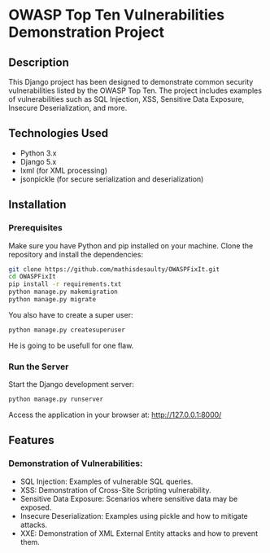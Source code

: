 # OWASP Top Ten Vulnerabilities Demonstration Project

## Description

This Django project has been designed to demonstrate common security vulnerabilities listed by the OWASP Top Ten. The project includes examples of vulnerabilities such as SQL Injection, XSS, Sensitive Data Exposure, Insecure Deserialization, and more.

## Technologies Used

- Python 3.x
- Django 5.x
- lxml (for XML processing)
- jsonpickle (for secure serialization and deserialization)

## Installation

### Prerequisites

Make sure you have Python and pip installed on your machine. Clone the repository and install the dependencies:

```bash
git clone https://github.com/mathisdesaulty/OWASPFixIt.git
cd OWASPFixIt
pip install -r requirements.txt
python manage.py makemigration
python manage.py migrate
```

You also have to create a super user:
```bash
python manage.py createsuperuser
```
He is going to be usefull for one flaw.


### Run the Server
Start the Django development server:
```bash
python manage.py runserver
```
Access the application in your browser at: http://127.0.0.1:8000/

## Features
### Demonstration of Vulnerabilities:

- SQL Injection: Examples of vulnerable SQL queries.
- XSS: Demonstration of Cross-Site Scripting vulnerability.
- Sensitive Data Exposure: Scenarios where sensitive data may be exposed.
- Insecure Deserialization: Examples using pickle and how to mitigate attacks.
- XXE: Demonstration of XML External Entity attacks and how to prevent them.

